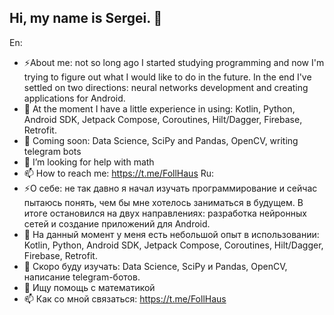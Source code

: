 ## Hi, my name is Sergei. 👋

<!--
**FollHaus/FollHaus** is a ✨ _special_ ✨ repository because its `README.md` (this file) appears on your GitHub profile.

Here are some ideas to get you started:

- 🔭 I’m currently working on ...
- 🌱 I’m currently learning ...
- 👯 I’m looking to collaborate on ...
- 🤔 I’m looking for help with ...
- 💬 Ask me about ...
- 📫 How to reach me: ...
- 😄 Pronouns: ...
- ⚡ Fun fact: ...
-->
En:
- ⚡About me: not so long ago I started studying programming and now I'm trying to figure out what I would like to do in the future. In the end I've settled on two directions: neural networks development and creating applications for Android.
- 🌱 At the moment I have a little experience in using: Kotlin, Python, Android SDK, Jetpack Compose, Coroutines, Hilt/Dagger, Firebase, Retrofit.
- 🔭 Coming soon: Data Science, SciPy and Pandas, OpenCV, writing telegram bots
- 🤔 I’m looking for help with math
- 📫 How to reach me: https://t.me/FollHaus
Ru:
- ⚡О себе: не так давно я начал изучать программирование и сейчас пытаюсь понять, чем бы мне хотелось заниматься в будущем. В итоге остановился на двух направлениях: разработка нейронных сетей и создание приложений для Android.
- 🌱 На данный момент у меня есть небольшой опыт в использовании: Kotlin, Python, Android SDK, Jetpack Compose, Coroutines, Hilt/Dagger, Firebase, Retrofit.
- 🔭 Скоро буду изучать: Data Science, SciPy и Pandas, OpenCV, написание telegram-ботов.
- 🤔 Ищу помощь с математикой
- 📫 Как со мной связаться: https://t.me/FollHaus
